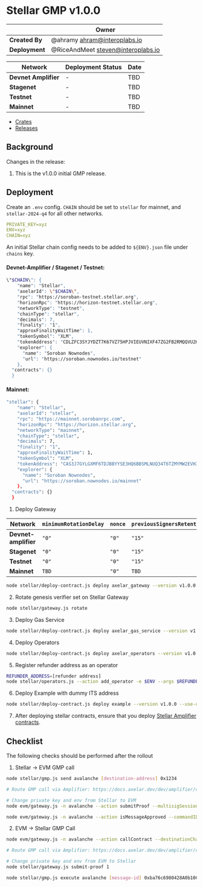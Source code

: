 # Stellar GMP v1.0.0

|                | **Owner**                            |
| -------------- | ------------------------------------ |
| **Created By** | @ahramy <ahram@interoplabs.io>       |
| **Deployment** | @RiceAndMeet <steven@interoplabs.io> |

| **Network**          | **Deployment Status** | **Date** |
| -------------------- | --------------------- | -------- |
| **Devnet Amplifier** | -                     | TBD      |
| **Stagenet**         | -                     | TBD      |
| **Testnet**          | -                     | TBD      |
| **Mainnet**          | -                     | TBD      |

- [Crates](https://crates.io/crates/stellar-axelar-gateway/1.0.0)
- [Releases](https://github.com/axelarnetwork/axelar-cgp-stellar/releases/tag/stellar-axelar-gateway-v1.0.0)

## Background

Changes in the release:

1. This is the v1.0.0 initial GMP release.

## Deployment

Create an `.env` config. `CHAIN` should be set to `stellar` for mainnet, and `stellar-2024-q4` for all other networks.

```yaml
PRIVATE_KEY=xyz
ENV=xyz
CHAIN=xyz
```

An initial Stellar chain config needs to be added to `${ENV}.json` file under `chains` key.

#### Devnet-Amplifier / Stagenet / Testnet:

```bash
\"$CHAIN\": {
    "name": "Stellar",
    "axelarId": \"$CHAIN\",
    "rpc": "https://soroban-testnet.stellar.org",
    "horizonRpc": "https://horizon-testnet.stellar.org",
    "networkType": "testnet",
    "chainType": "stellar",
    "decimals": 7,
    "finality": "1",
    "approxFinalityWaitTime": 1,
    "tokenSymbol": "XLM",
    "tokenAddress": "CDLZFC3SYJYDZT7K67VZ75HPJVIEUVNIXF47ZG2FB2RMQQVU2HHGCYSC",
    "explorer": {
      "name": "Soroban Nownodes",
      "url": "https://soroban.nownodes.io/testnet"
    },
  "contracts": {}
  }
```

#### Mainnet:

```bash
"stellar": {
    "name": "Stellar",
    "axelarId": "stellar",
    "rpc": "https://mainnet.sorobanrpc.com",
    "horizonRpc": "https://horizon.stellar.org",
    "networkType": "mainnet",
    "chainType": "stellar",
    "decimals": 7,
    "finality": "1",
    "approxFinalityWaitTime": 1,
    "tokenSymbol": "XLM",
    "tokenAddress": "CAS3J7GYLGXMF6TDJBBYYSE3HQ6BBSMLNUQ34T6TZMYMW2EVH34XOWMA",
    "explorer": {
      "name": "Soroban Nownodes",
      "url": "https://soroban.nownodes.io/mainnet"
    },
  "contracts": {}
  }
```

1. Deploy Gateway

| Network              | `minimumRotationDelay` | `nonce` | `previousSignersRetention` |
| -------------------- | ---------------------- | ------- | -------------------------- |
| **Devnet-amplifier** | `"0"`                  | `"0"`   | `"15"`                     |
| **Stagenet**         | `"0"`                  | `"0"`   | `"15"`                     |
| **Testnet**          | `"0"`                  | `"0"`   | `"15"`                     |
| **Mainnet**          | `TBD`                  | `"0"`   | `TBD`                      |

```bash
node stellar/deploy-contract.js deploy axelar_gateway --version v1.0.0 --minimum-rotation-delay 0 --nonce 0 --previous-signers-retention 15
```

2. Rotate genesis verifier set on Stellar Gateway

```bash
node stellar/gateway.js rotate
```

3. Deploy Gas Service

```bash
node stellar/deploy-contract.js deploy axelar_gas_service --version v1.0.0
```

4. Deploy Operators

```bash
node stellar/deploy-contract.js deploy axelar_operators --version v1.0.0
```

5. Register refunder address as an operator

```bash
REFUNDER_ADDRESS=[refunder address]
node stellar/operators.js --action add_operator -e $ENV --args $REFUNDER_ADDRESS
```

6. Deploy Example with dummy ITS address

```bash
node stellar/deploy-contract.js deploy example --version v1.0.0 --use-dummy-its-address
```

7. After deploying stellar contracts, ensure that you deploy [Stellar Amplifier contracts](../cosmwasm/2025-01-Stellar-GMP-v1.0.0.md).

## Checklist

The following checks should be performed after the rollout

1. Stellar → EVM GMP call

```bash
node stellar/gmp.js send avalanche [destination-address] 0x1234

# Route GMP call via Amplifier: https://docs.axelar.dev/dev/amplifier/chain-integration/relay-messages

# Change private key and env from Stellar to EVM
node evm/gateway.js -n avalanche --action submitProof --multisigSessionId 3

node evm/gateway.js -n avalanche --action isMessageApproved --commandID [command-id] --sourceChain $CHAIN --sourceAddress [source-address] --destination [destination-address] --payloadHash 0x1ac7d1b81b7ba1025b36ccb86723da6ee5a87259f1c2fd5abe69d3200b512ec8
```

2. EVM -> Stellar GMP Call

```bash
node evm/gateway.js -n avalanche --action callContract --destinationChain stellar --destination [destination-address] --payload 0x1234

# Route GMP call via Amplifier: https://docs.axelar.dev/dev/amplifier/chain-integration/relay-messages

# Change private key and env from EVM to Stellar
node stellar/gateway.js submit-proof 1

node stellar/gmp.js execute avalanche [message-id] 0xba76c6980428A0b10CFC5d8ccb61949677A61233 0x1234
```
